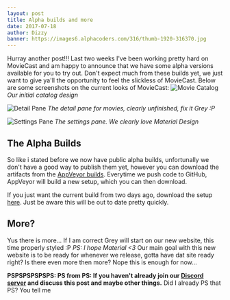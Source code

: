 ```yaml
---
layout: post
title: Alpha builds and more
date: 2017-07-18
author: Dizzy
banner: https://images6.alphacoders.com/316/thumb-1920-316370.jpg
---
```


Hurray another post!!!
Last two weeks I've been working pretty hard on MovieCast and am happy to announce that we have some alpha versions available for you to try out.
Don't expect much from these builds yet, we just want to give ya'll the opportunity to feel the slickless of MovieCast.
Below are some screenshots on the current looks of MovieCast:
![Movie Catalog](https://i.absolutedivinity.net/2017-08-01_01-07-52.png)
_Our initial catalog design_

![Detail Pane](https://i.absolutedivinity.net/2017-08-01_01-09-32.png)
_The detail pane for movies, clearly unfinished, fix it Grey :P_

![Settings Pane](https://i.absolutedivinity.net/2017-08-01_01-08-53.png)
_The settings pane. We clearly love Material Design_

## The Alpha Builds
So like i stated before we now have public alpha builds, unfortunally we don't have a good way to publish them yet,
however you can download the artifacts from the [AppVeyor builds](https://ci.appveyor.com/project/ItsDizzy/moviecast-desktop).
Everytime we push code to GitHub, AppVeyor will build a new setup, which you can then download.

If you just want the current build from two days ago, download the setup [here](https://fastdl.absolutedivinity.net/moviecast/MovieCast-0.0.1.67-win64-Setup.exe).
Just be aware this will be out to date pretty quickly.

## More?
Yus there is more...
If I am correct Grey will start on our new website, this time properly styled :P _PS: I hope Material <3_
Our main goal with this new website is to be ready for whenever we release, gotta have dat site ready right?
Is there even more then more? Nope this is enough for now...

**PSPSPSPSPSPS: PS from PS: If you haven't already join our [Discord server][discord-invite] and discuss this post and maybe other things.**
Did I already PS that PS? You tell me

[discord-invite]: https://discord.me/MovieCast
